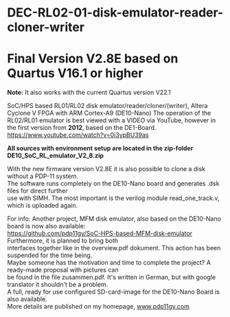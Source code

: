 # DEC-RL02-01-disk-emulator-reader-cloner-writer

# Final Version V2.8E based on Quartus V16.1 or higher

**Note:** It also works with the current Quartus version V22.1

SoC/HPS based RL01/RL02 disk emulator/reader/cloner/(writer), Altera Cyclone V FPGA with ARM Cortex-A9 (DE10-Nano) 
The operation of the RL02/RL01 emulator is best viewed with a VIDEO via YouTube, however in the first version from **2012**, based on the DE1-Board. https://www.youtube.com/watch?v=0i3ypBU39as
                                                                                                                                              
**All sources with environment setup  are located in the zip-folder DE10_SoC_RL_emulator_V2_8.zip**                                                                                                                                               

With the new firmware version V2.8E it is also possible to clone a disk without a PDP-11 system.                                                        
The software runs completely on the DE10-Nano board and generates .dsk files for direct further                                                       
use with SIMH. The most important is the verilog module read_one_track.v, which is uploaded again.                                                                                       

                                                                                                                    
                                                                                                                    

For info: Another project, MFM disk emulator, also based on the DE10-Nano board is now also available:                   
https://github.com/pdp11gy/SoC-HPS-based-MFM-disk-emulator  Furthermore, it is planned to bring both           
interfaces together like in the overview.pdf dokument. This action has been suspended for the time being.                                
Maybe someone has the motivation and time to complete the project? A ready-made proposal with pictures can                                    
be found in the file zusammen.pdf. It's written in German, but with google translator it shouldn't be a problem.                                                   
A full, ready for use configured SD-card-image for the DE10-Nano Board is also available.                                                                                                                                 
More details are published on my homepage, www.pdp11gy.com
